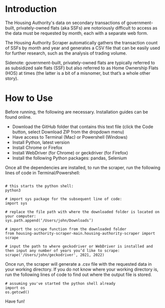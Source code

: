 # Introduction
The Housing Authority's data on secondary transactions of government-built, privately-owned flats (aka SSFs) are notoriously difficult to access as the data must be requested by month, each with a separate web form. 

The Housing Authority Scraper automatically gathers the transaction count of SSFs by month and year and generates a CSV file that can be easily used for further research, such as the analysis of trading volume.

Sidenote: government-built, privately-owned flats are typically referred to as subsidized sale flats (SSF) but also referred to as Home Ownership Flats (HOS) at times (the latter is a bit of a misnomer, but that’s a whole other story). 

# How to Use
Before running, the following are necessary. Installation guides can be found online.
- Download the GitHub folder that contains this text file (click the Code button, select Download ZIP from the dropdown menu)
- Have access to Terminal (Mac) or Powershell (Windows)
- Install Python, latest version
- Install Chrome or Firefox
- Install WebDriver (for Chrome) or geckdriver (for Firefox)
- Install the following Python packages: pandas, Selenium

Once all the dependencies are installed, to run the scraper, run the following lines of code in Terminal/Powershell:
```

# this starts the python shell:
python3 

# import sys package for the subsequent line of code:
import sys 

# replace the file path with where the downloaded folder is located on your computer:
sys.path.append(‘/Users/john/Downloads’) 

# import the scrape function from the downloaded folder
from housing-authority-scraper-main.housing-authority-scraper import scrape

# input the path to where geckodriver or WebDriver is installed and then input any number of years you’d like to scrape:
scrape('/Users/john/geckodriver', 2021, 2022) 
```

Once run, the scraper will generate a .csv file with the requested data in your working directory. If you do not know where your working directory is, run the following lines of code to find out where the output file is stored.
```
# assuming you've started the python shell already
import os
os.getcwd()
```

Have fun!
